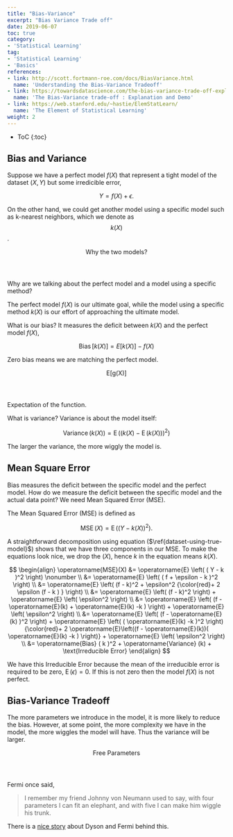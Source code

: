 ```yaml
---
title: "Bias-Variance"
excerpt: "Bias Variance Trade off"
date: 2019-06-07
toc: true
category:
- 'Statistical Learning'
tag:
- 'Statistical Learning'
- 'Basics'
references:
- link: http://scott.fortmann-roe.com/docs/BiasVariance.html
  name: 'Understanding the Bias-Variance Tradeoff'
- link: https://towardsdatascience.com/the-bias-variance-trade-off-explanation-and-demo-8f462f8d6326
  name: 'The Bias-Variance trade-off : Explanation and Demo'
- link: https://web.stanford.edu/~hastie/ElemStatLearn/
  name: 'The Element of Statistical Learning'
weight: 2
---
```


* ToC
{:toc}

## Bias and Variance

Suppose we have a perfect model $f(X)$ that represent a tight model of the dataset $(X,Y)$ but some irredicible error,

$$
\begin{equation}
Y = f(X) + \epsilon.
\label{dataset-using-true-model}
\end{equation}
$$

On the other hand, we could get another model using a specific model such as k-nearest neighbors, which we denote as $$k(X)$$.

<div class="card">
<header class="card-header">
<p class="card-header-title card-toggle">Why the two models?</p>
</header>
<div class="card-content is-hidden">
<div class="content" markdown="1">

Why are we talking about the perfect model and a model using a specific method?

The perfect model $f(X)$ is our ultimate goal, while the model using a specific method $k(X)$ is our effort of approaching the ultimate model.

</div>
</div>
</div>

What is our bias? It measures the deficit between $k(X)$ and the perfect model $f(X)$,

$$
\operatorname{Bias}[k(X)] = E[k(X)] - f(X)
$$

Zero bias means we are matching the perfect model.

<div class="card">
<header class="card-header">
<p class="card-header-title card-toggle">E[g(X)]</p>
</header>
<div class="card-content is-hidden">
<div class="content">
Expectation of the function.
</div>
</div>
</div>

What is variance? Variance is about the model itself:

$$
\operatorname{Variance} ( k(X) ) = \operatorname{E} \left( ( k(X) - \operatorname{E}( k(X) ) )^2 \right)
$$

The larger the variance, the more wiggly the model is.


## Mean Square Error

Bias measures the deficit between the specific model and the perfect model. How do we measure the deficit between the specific model and the actual data point? We need Mean Squared Error (MSE).

The Mean Squared Error (MSE) is defined as

$$
\begin{equation}
\operatorname{MSE}(X) = \operatorname{E} \left( ( Y - k(X) )^2  \right).
\end{equation}
$$

A straightforward decomposition using equation ($\ref{dataset-using-true-model}$) shows that we have three components in our MSE. To make the equations look nice, we drop the $(X)$, hence $k$ in the equation means $k(X)$.

$$
\begin{align}
\operatorname{MSE}(X) &= \operatorname{E} \left( ( Y - k )^2  \right) \nonumber \\
&=  \operatorname{E} \left( ( f + \epsilon - k )^2  \right)  \\
&= \operatorname{E} \left(  (f - k)^2 + \epsilon^2 {\color{red}+ 2 \epsilon (f - k ) } \right) \\
&= \operatorname{E} \left(  (f - k)^2 \right)  + \operatorname{E} \left( \epsilon^2 \right) \\
&= \operatorname{E} \left( (f - \operatorname{E}(k) +  \operatorname{E}(k) -k )  \right) + \operatorname{E} \left( \epsilon^2 \right) \\
&= \operatorname{E} \left( (f - \operatorname{E}(k) )^2 \right) + \operatorname{E} \left( ( \operatorname{E}(k) -k  )^2 \right) {\color{red}+ 2 \operatorname{E}\left((f - \operatorname{E}(k))( \operatorname{E}(k) -k ) \right)} + \operatorname{E} \left( \epsilon^2 \right) \\
&= \operatorname{Bias} ( k )^2 + \operatorname{Variance} (k) + \text{Irreducible Error}
\end{align}
$$

We have this Irreducible Error because the mean of the irreducible error is required to be zero, $\operatorname{E}(\epsilon)=0$. If this is not zero then the model $f(X)$ is not perfect.


## Bias-Variance Tradeoff

The more parameters we introduce in the model, it is more likely to reduce the bias. However, at some point, the more complexity we have in the model, the more wiggles the model will have. Thus the variance will be larger.

<div class="card">
<header class="card-header">
<p class="card-header-title card-toggle">Free Parameters</p>
</header>
<div class="card-content is-hidden">
<div class="content" markdown="1">
Fermi once said,

> I remember my friend Johnny von Neumann used to say, with four parameters I can fit an elephant, and with five I can make him wiggle his trunk.

There is a [nice story](http://lilith.fisica.ufmg.br/~dsoares/fdyson.htm) about Dyson and Fermi behind this.
</div>
</div>
</div>